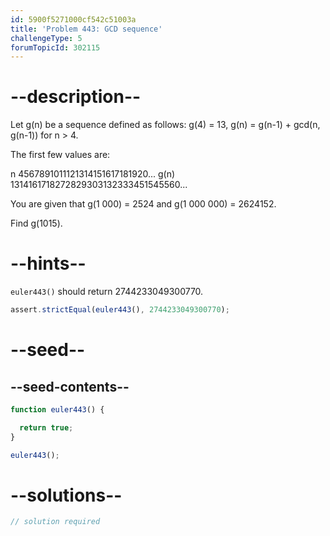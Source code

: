```yaml
---
id: 5900f5271000cf542c51003a
title: 'Problem 443: GCD sequence'
challengeType: 5
forumTopicId: 302115
---
```


# --description--

Let g(n) be a sequence defined as follows: g(4) = 13, g(n) = g(n-1) + gcd(n, g(n-1)) for n > 4.

The first few values are:

n 4567891011121314151617181920... g(n) 1314161718272829303132333451545560...

<!-- TODO Use MathJax -->

You are given that g(1 000) = 2524 and g(1 000 000) = 2624152.

Find g(1015).

# --hints--

`euler443()` should return 2744233049300770.

```js
assert.strictEqual(euler443(), 2744233049300770);
```

# --seed--

## --seed-contents--

```js
function euler443() {

  return true;
}

euler443();
```

# --solutions--

```js
// solution required
```
